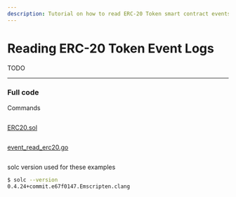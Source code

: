 ```yaml
---
description: Tutorial on how to read ERC-20 Token smart contract events with Go.
---
```


# Reading ERC-20 Token Event Logs

TODO

---

### Full code

Commands

```bash
```

[ERC20.sol](https://github.com/miguelmota/ethereum-development-with-go-book/blob/master/code/contracts_erc20/ERC20.sol)

```solidity
```

[event_read_erc20.go](https://github.com/miguelmota/ethereum-development-with-go-book/blob/master/code/event_read_erc20.go)

```go
```

solc version used for these examples

```bash
$ solc --version
0.4.24+commit.e67f0147.Emscripten.clang
```
